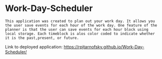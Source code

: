 # Work-Day-Scheduler

    This application was created to plan out your work day. It allows you the user save events for each hour of the work day. One feature of the planner is that the user can save events for each hour block using local storage. Each timeblock is alos color coded to indicate whether it is the past,present, or future.

Link to deployed application:
https://rpjtarnofsky.github.io/Work-Day-Scheduler/
